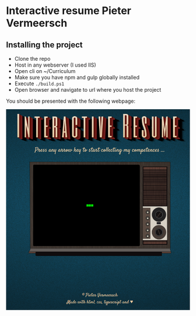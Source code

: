 # Interactive resume Pieter Vermeersch
## Installing the project
- Clone the repo
- Host in any webserver (I used IIS)
- Open cli on ~/Curriculum
- Make sure you have npm and gulp globally installed
- Execute `./build.ps1`
- Open browser and navigate to url where you host the project

You should be presented with the following webpage:

![Interactive resume preview](https://github.com/Asopus/Curriculum/blob/master/assets/img/example.PNG?raw=true)